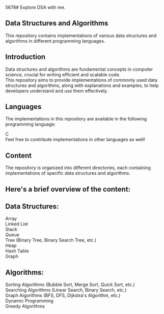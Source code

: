 5678# Explore DSA with me.

## Data Structures and Algorithms
This repository contains implementations of various data structures and algorithms in different programming languages.

## Introduction
Data structures and algorithms are fundamental concepts in computer science, crucial for writing efficient and scalable code. <br> This repository aims to provide implementations of commonly used data structures and algorithms, along with explanations and examples, to help developers understand and use them effectively.

## Languages
The implementations in this repository are available in the following programming language:

C <br>
Feel free to contribute implementations in other languages as well!

## Content
The repository is organized into different directories, each containing implementations of specific data structures and algorithms. 
## Here's a brief overview of the content:

## Data Structures:

Array <br>
Linked List <br>
Stack <br>
Queue <br>
Tree (Binary Tree, Binary Search Tree, etc.) <br>
Heap <br>
Hash Table <br>
Graph<br>
## Algorithms:

Sorting Algorithms (Bubble Sort, Merge Sort, Quick Sort, etc.) <br>
Searching Algorithms (Linear Search, Binary Search, etc.) <br>
Graph Algorithms (BFS, DFS, Dijkstra's Algorithm, etc.) <br>
Dynamic Programming <br>
Greedy Algorithms <br>

